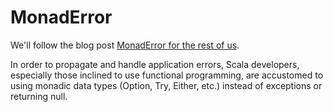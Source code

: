 # MonadError

We'll follow the blog post [MonadError for the rest of us](https://blog.codacy.com/monad-error-for-the-rest-of-us/).

In order to propagate and handle application errors, Scala developers, especially those inclined to use functional programming, are accustomed to using monadic data types (Option, Try, Either, etc.) instead of exceptions or returning null.